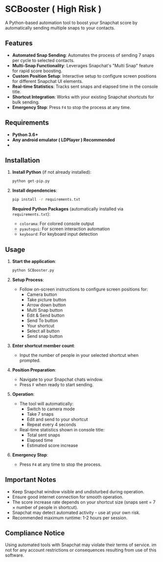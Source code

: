 # SCBooster ( High Risk )

A Python-based automation tool to boost your Snapchat score by automatically sending multiple snaps to your contacts.

## Features

- **Automated Snap Sending**: Automates the process of sending 7 snaps per cycle to selected contacts.
- **Multi-Snap Functionality**: Leverages Snapchat's "Multi Snap" feature for rapid score boosting.
- **Custom Position Setup**: Interactive setup to configure screen positions for different Snapchat UI elements.
- **Real-time Statistics**: Tracks sent snaps and elapsed time in the console title.
- **Shortcut Integration**: Works with your existing Snapchat shortcuts for bulk sending.
- **Emergency Stop**: Press `F4` to stop the process at any time.

## Requirements

- **Python 3.6+**
- **Any android emulator ( LDPlayer ) Recommended**
- 
## Installation

1. **Install Python** (if not already installed):

    ```bash
    python get-pip.py
    ```

2. **Install dependencies**:

    ```bash
    pip install -r requirements.txt
    ```

    **Required Python Packages** (automatically installed via `requirements.txt`):
    - `colorama`: For colored console output
    - `pyautogui`: For screen interaction automation
    - `keyboard`: For keyboard input detection

## Usage

1. **Start the application**:

    ```bash
    python SCBooster.py
    ```

2. **Setup Process**:
    - Follow on-screen instructions to configure screen positions for:
        - Camera button
        - Take picture button
        - Arrow down button
        - Multi Snap button
        - Edit & Send button
        - Send To button
        - Your shortcut
        - Select all button
        - Send snap button

3. **Enter shortcut member count**:
    - Input the number of people in your selected shortcut when prompted.

4. **Position Preparation**:
    - Navigate to your Snapchat chats window.
    - Press `F` when ready to start sending.

5. **Operation**:
    - The tool will automatically:
        - Switch to camera mode
        - Take 7 snaps
        - Edit and send to your shortcut
        - Repeat every 4 seconds
    - Real-time statistics shown in console title:
        - Total sent snaps
        - Elapsed time
        - Estimated score increase

6. **Emergency Stop**:
    - Press `F4` at any time to stop the process.

## Important Notes

- Keep Snapchat window visible and undisturbed during operation.
- Ensure good internet connection for smooth operation.
- The score increase rate depends on your shortcut size (snaps sent = 7 × number of people in shortcut).
- Snapchat may detect automated activity - use at your own risk.
- Recommended maximum runtime: 1-2 hours per session.

## Compliance Notice
Using automated tools with Snapchat may violate their terms of service. im not for any account restrictions or consequences resulting from use of this software.

